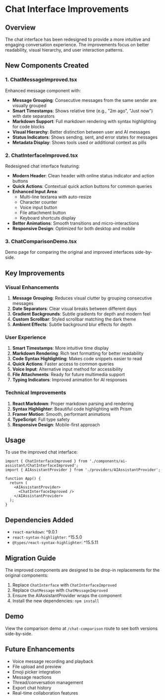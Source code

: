 # Chat Interface Improvements

## Overview
The chat interface has been redesigned to provide a more intuitive and engaging conversation experience. The improvements focus on better readability, visual hierarchy, and user interaction patterns.

## New Components Created

### 1. ChatMessageImproved.tsx
Enhanced message component with:
- **Message Grouping**: Consecutive messages from the same sender are visually grouped
- **Smart Timestamps**: Shows relative time (e.g., "2m ago", "Just now") with date separators
- **Markdown Support**: Full markdown rendering with syntax highlighting for code blocks
- **Visual Hierarchy**: Better distinction between user and AI messages
- **Status Indicators**: Shows sending, sent, and error states for messages
- **Metadata Display**: Shows tools used or additional context as pills

### 2. ChatInterfaceImproved.tsx
Redesigned chat interface featuring:
- **Modern Header**: Clean header with online status indicator and action buttons
- **Quick Actions**: Contextual quick action buttons for common queries
- **Enhanced Input Area**: 
  - Multi-line textarea with auto-resize
  - Character counter
  - Voice input button
  - File attachment button
  - Keyboard shortcuts display
- **Better Animations**: Smooth transitions and micro-interactions
- **Responsive Design**: Optimized for both desktop and mobile

### 3. ChatComparisonDemo.tsx
Demo page for comparing the original and improved interfaces side-by-side.

## Key Improvements

### Visual Enhancements
1. **Message Grouping**: Reduces visual clutter by grouping consecutive messages
2. **Date Separators**: Clear visual breaks between different days
3. **Gradient Backgrounds**: Subtle gradients for depth and modern feel
4. **Custom Scrollbar**: Styled scrollbar matching the dark theme
5. **Ambient Effects**: Subtle background blur effects for depth

### User Experience
1. **Smart Timestamps**: More intuitive time display
2. **Markdown Rendering**: Rich text formatting for better readability
3. **Code Syntax Highlighting**: Makes code snippets easier to read
4. **Quick Actions**: Faster access to common queries
5. **Voice Input**: Alternative input method for accessibility
6. **File Attachments**: Ready for future multimedia support
7. **Typing Indicators**: Improved animation for AI responses

### Technical Improvements
1. **React Markdown**: Proper markdown parsing and rendering
2. **Syntax Highlighter**: Beautiful code highlighting with Prism
3. **Framer Motion**: Smooth, performant animations
4. **TypeScript**: Full type safety
5. **Responsive Design**: Mobile-first approach

## Usage

To use the improved chat interface:

```tsx
import { ChatInterfaceImproved } from './components/ai-assistant/ChatInterfaceImproved';
import { AIAssistantProvider } from './providers/AIAssistantProvider';

function App() {
  return (
    <AIAssistantProvider>
      <ChatInterfaceImproved />
    </AIAssistantProvider>
  );
}
```

## Dependencies Added
- `react-markdown`: ^9.0.1
- `react-syntax-highlighter`: ^15.5.0
- `@types/react-syntax-highlighter`: ^15.5.11

## Migration Guide

The improved components are designed to be drop-in replacements for the original components:

1. Replace `ChatInterface` with `ChatInterfaceImproved`
2. Replace `ChatMessage` with `ChatMessageImproved`
3. Ensure the AIAssistantProvider wraps the component
4. Install the new dependencies: `npm install`

## Demo
View the comparison demo at `/chat-comparison` route to see both versions side-by-side.

## Future Enhancements
- Voice message recording and playback
- File upload and preview
- Emoji picker integration
- Message reactions
- Thread/conversation management
- Export chat history
- Real-time collaboration features